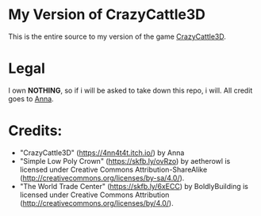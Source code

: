 # My Version of CrazyCattle3D
This is the entire source to my version of the game [CrazyCattle3D](https://4nn4t4t.itch.io/crazycattle3d).
# Legal
I own **NOTHING**, so if i will be asked to take down this repo, i will. All credit goes to [Anna](https://4nn4t4t.itch.io/).
# Credits:
- "CrazyCattle3D" (https://4nn4t4t.itch.io/) by Anna
- "Simple Low Poly Crown" (https://skfb.ly/ovRzo) by aetherowl is licensed under Creative Commons Attribution-ShareAlike (http://creativecommons.org/licenses/by-sa/4.0/).
- "The World Trade Center" (https://skfb.ly/6xECC) by BoldlyBuilding is licensed under Creative Commons Attribution (http://creativecommons.org/licenses/by/4.0/).

